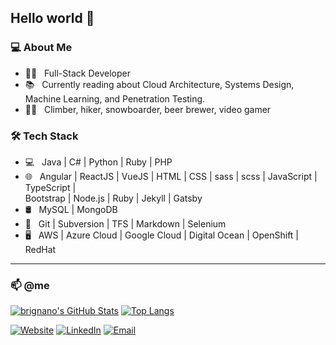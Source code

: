 ## Hello world 👋

### 💻 About Me

- :man_technologist: &nbsp; Full-Stack Developer
- :books: &nbsp; Currently reading about Cloud Architecture, Systems Design, Machine Learning, and Penetration Testing.
- :climbing_man: &nbsp; Climber, hiker, snowboarder, beer brewer, video gamer

### 🛠 Tech Stack

- 💻 &nbsp; Java | C# | Python | Ruby | PHP
- 🌐 &nbsp; Angular | ReactJS | VueJS | HTML | CSS | sass | scss | JavaScript | TypeScript |  
    Bootstrap | Node.js | Ruby | Jekyll | Gatsby
- 🛢 &nbsp; MySQL | MongoDB
- 🔧 &nbsp; Git | Subversion | TFS | Markdown | Selenium
- 🖥 &nbsp; AWS | Azure Cloud | Google Cloud | Digital Ocean | OpenShift | RedHat

---

### 📫 @me

[![brignano's GitHub Stats](https://github-readme-stats.vercel.app/api?username=brignano&show_icons=true)](https://github.com/brignano)
[![Top Langs](https://github-readme-stats.vercel.app/api/top-langs/?username=anuraghazra&layout=compact)](https://github.com/anuraghazra/github-readme-stats)

<a href="https://brignano.io/"><img alt="Website" src="https://img.shields.io/badge/Website-brignano.io-blue?style=flat-square&logo=google-chrome"></a>
<a href="https://www.linkedin.com/in/brignano/"><img alt="LinkedIn" src="https://img.shields.io/badge/LinkedIn-brignano-blue?style=flat-square&logo=linkedin"></a>
<a href="mailto:anthonybrignano@gmail.com"><img alt="Email" src="https://img.shields.io/badge/Email-anthonybrignano@gmail.com-blue?style=flat-square&logo=gmail"></a>
